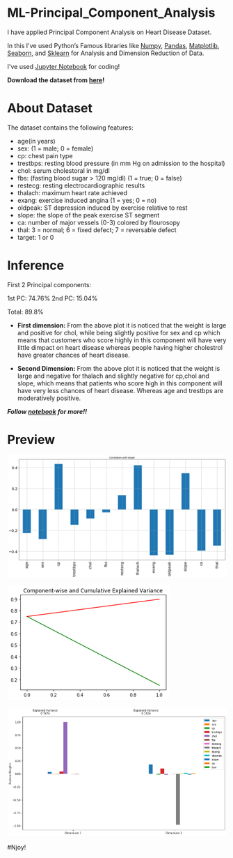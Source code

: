 # ML-Principal_Component_Analysis

I have applied Principal Component Analysis on Heart Disease Dataset.

In this I've used Python’s Famous libraries like [Numpy](), [Pandas](), [Matplotlib](), [Seaborn](), and [Sklearn]() for Analysis and Dimension Reduction of Data.

I've used [Jupyter Notebook](https://jupyter.org/) for coding!

**Download the dataset from [here](https://github.com/Anuragtsl/ML-Principal_Component_Analysis/blob/main/heart.csv)!**

# About Dataset

The dataset contains the following features:

* age(in years)
* sex: (1 = male; 0 = female)
* cp: chest pain type
* trestbps: resting blood pressure (in mm Hg on admission to the hospital)
* chol: serum cholestoral in mg/dl
* fbs: (fasting blood sugar > 120 mg/dl) (1 = true; 0 = false)
* restecg: resting electrocardiographic results
* thalach: maximum heart rate achieved
* exang: exercise induced angina (1 = yes; 0 = no)
* oldpeak: ST depression induced by exercise relative to rest
* slope: the slope of the peak exercise ST segment
* ca: number of major vessels (0-3) colored by flourosopy
* thal: 3 = normal; 6 = fixed defect; 7 = reversable defect
* target: 1 or 0

# Inference

First 2 Principal components:

1st PC: 74.76% 2nd PC: 15.04%

Total: 89.8%

* **First dimension:** From the above plot it is noticed that the weight is large and positive for chol, while being slightly positive for sex and cp which means that customers who score highly in this component will have very little dimpact on heart disease whereas people having higher cholestrol have greater chances of heart disease.

* **Second Dimension:** From the above plot it is noticed that the weight is large and negative for thalach and slightly negative for cp,chol and slope, which means that patients who score high in this component will have very less chances of heart disease. Whereas age and trestbps are moderatively positive.

***Follow [notebook](https://github.com/Anuragtsl/ML-Principal_Component_Analysis/blob/main/Principal%20Component%20Analysis.ipynb) for more!!***

# Preview

![Image1](https://github.com/Anuragtsl/ML-Principal_Component_Analysis/blob/main/Images/1.png)

![Image2](https://github.com/Anuragtsl/ML-Principal_Component_Analysis/blob/main/Images/2.png)

![Image3](https://github.com/Anuragtsl/ML-Principal_Component_Analysis/blob/main/Images/3.png)


#Njoy!
